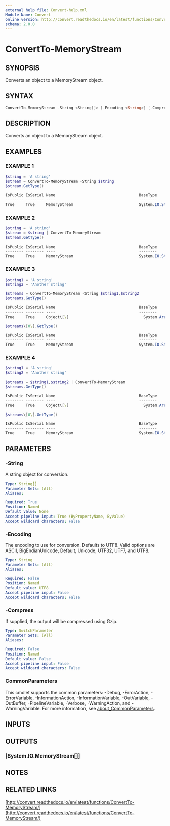 ```yaml
---
external help file: Convert-help.xml
Module Name: Convert
online version: http://convert.readthedocs.io/en/latest/functions/ConvertTo-MemoryStream/
schema: 2.0.0
---
```


# ConvertTo-MemoryStream

## SYNOPSIS

Converts an object to a MemoryStream object.

## SYNTAX

```powershell
ConvertTo-MemoryStream -String <String[]> [-Encoding <String>] [-Compress] [<CommonParameters>]
```

## DESCRIPTION

Converts an object to a MemoryStream object.

## EXAMPLES

### EXAMPLE 1

```powershell
$string = 'A string'
$stream = ConvertTo-MemoryStream -String $string
$stream.GetType()

IsPublic IsSerial Name                                     BaseType
-------- -------- ----                                     --------
True     True     MemoryStream                             System.IO.Stream
```

### EXAMPLE 2

```powershell
$string = 'A string'
$stream = $string | ConvertTo-MemoryStream
$stream.GetType()

IsPublic IsSerial Name                                     BaseType
-------- -------- ----                                     --------
True     True     MemoryStream                             System.IO.Stream
```

### EXAMPLE 3

```powershell
$string1 = 'A string'
$string2 = 'Another string'

$streams = ConvertTo-MemoryStream -String $string1,$string2
$streams.GetType()

IsPublic IsSerial Name                                     BaseType
-------- -------- ----                                     --------
True     True     Object\[\]                                 System.Array

$streams\[0\].GetType()

IsPublic IsSerial Name                                     BaseType
-------- -------- ----                                     --------
True     True     MemoryStream                             System.IO.Stream
```

### EXAMPLE 4

```powershell
$string1 = 'A string'
$string2 = 'Another string'

$streams = $string1,$string2 | ConvertTo-MemoryStream
$streams.GetType()

IsPublic IsSerial Name                                     BaseType
-------- -------- ----                                     --------
True     True     Object\[\]                                 System.Array

$streams\[0\].GetType()

IsPublic IsSerial Name                                     BaseType
-------- -------- ----                                     --------
True     True     MemoryStream                             System.IO.Stream
```

## PARAMETERS

### -String

A string object for conversion.

```yaml
Type: String[]
Parameter Sets: (All)
Aliases:

Required: True
Position: Named
Default value: None
Accept pipeline input: True (ByPropertyName, ByValue)
Accept wildcard characters: False
```

### -Encoding

The encoding to use for conversion.
Defaults to UTF8.
Valid options are ASCII, BigEndianUnicode, Default, Unicode, UTF32, UTF7, and UTF8.

```yaml
Type: String
Parameter Sets: (All)
Aliases:

Required: False
Position: Named
Default value: UTF8
Accept pipeline input: False
Accept wildcard characters: False
```

### -Compress

If supplied, the output will be compressed using Gzip.

```yaml
Type: SwitchParameter
Parameter Sets: (All)
Aliases:

Required: False
Position: Named
Default value: False
Accept pipeline input: False
Accept wildcard characters: False
```

### CommonParameters

This cmdlet supports the common parameters: -Debug, -ErrorAction, -ErrorVariable, -InformationAction, -InformationVariable, -OutVariable, -OutBuffer, -PipelineVariable, -Verbose, -WarningAction, and -WarningVariable. For more information, see [about_CommonParameters](http://go.microsoft.com/fwlink/?LinkID=113216).

## INPUTS

## OUTPUTS

### [System.IO.MemoryStream[]]

## NOTES

## RELATED LINKS

[http://convert.readthedocs.io/en/latest/functions/ConvertTo-MemoryStream/](http://convert.readthedocs.io/en/latest/functions/ConvertTo-MemoryStream/)
